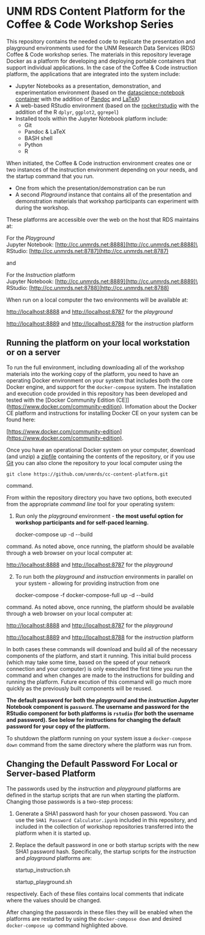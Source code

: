 # UNM RDS Content Platform for the Coffee & Code Workshop Series

This repository contains the needed code to replicate the presentation and playground environments used for the UNM Research Data Services (RDS) Coffee & Code workshop series.  The materials in this repository leverage Docker as a platform for developing and deploying portable containers that support individual applications. In the case of the Coffee & Code instruction platform, the applications that are integrated into the system include:

* Jupyter Notebooks as a presentation, demonstration, and experimentation environment (based on the [datascience-notebook container](https://github.com/jupyter/docker-stacks/tree/master/datascience-notebook) with the addition of [Pandoc](https://pandoc.org) and [LaTeX](https://www.latex-project.org))
* A web-based RStudio environment (based on the [rocker/rstudio](https://github.com/rocker-org/rocker) with the addition of the R `dplyr`, `ggplot2`, `ggrepel`)
* Installed tools within the Jupyter Notebook platform include:
	- Git
	- Pandoc & LaTeX
	- BASH shell
	- Python
	- R

When initiated, the Coffee & Code instruction environment creates one or two instances of the instruction environment depending on your needs, and the startup command that you run. 

* One from which the presentation/demonstration can be run
* A second *Plaground* instance that contains all of the presentation and demonstration materials that workshop participants can experiment with during the workshop. 

These platforms are accessible over the web on the host that RDS maintains at:

For the *Playground*\
Jupyter Notebook: [http://cc.unmrds.net:8888](http://cc.unmrds.net:8888)\
RStudio: [http://cc.unmrds.net:8787](http://cc.unmrds.net:8787)


and

For the *Instruction* platform\
Jupyter Notebook: [http://cc.unmrds.net:8889](http://cc.unmrds.net:8889)\
RStudio: [http://cc.unmrds.net:8788](http://cc.unmrds.net:8788)

When run on a local computer the two environments will be available at: 

[http://localhost:8888](http://localhost:8888) and [http://localhost:8787](http://localhost:8787) for the *playground*

[http://localhost:8889](http://localhost:8889) and [http://localhost:8788](http://localhost:8788) for the *instruction* platform

## Running the platform on your local workstation or on a server

To run the full environment, including downloading all of the workshop materials into the working copy of the platform, you need to have an operating Docker environment on your system that includes both the core Docker engine, and support for the `docker-compose` system. The installation and execution code provided in this repository has been developed and tested with the [Docker Community Edition (CE]](https://www.docker.com/community-edition). Infomation about the Docker CE platform and instructions for installing Docker CE on your system can be found here:

[https://www.docker.com/community-edition](https://www.docker.com/community-edition). 

Once you have an operational Docker system on your computer, download (and unzip) a [zipfile](https://github.com/unmrds/cc-content-platform/archive/master.zip) containing the contents of the repository, or if you use [Git](https://git-scm.com) you can also clone the repository to your local computer using the 

    git clone https://github.com/unmrds/cc-content-platform.git 

command. 

From within the repository directory you have two options, both executed from the appropriate *command line* tool for your operating system:

1. Run only the *playground* environment - **the most useful option for workshop participants and for self-paced learning.** 

	docker-compose up -d --build

command. As noted above, once running, the platform should be available through a web browser on your local computer at:

[http://localhost:8888](http://localhost:8888) and [http://localhost:8787](http://localhost:8787) for the *playground*

2. To run both the *playground* and *instruction* environments in parallel on your system - allowing for providing instruction from one 

	docker-compose -f docker-compose-full up -d --build

command. As noted above, once running, the platform should be available through a web browser on your local computer at:

[http://localhost:8888](http://localhost:8888) and [http://localhost:8787](http://localhost:8787) for the *playground*

[http://localhost:8889](http://localhost:8889) and [http://localhost:8788](http://localhost:8788) for the *instruction* platform

In both cases these commands will download and build all of the necessary components of the platform, and start it running. This initial build process (which may take some time, based on the speed of your network connection and your computer) is only executed the first time you run the command and when changes are made to the instructions for building and running the platform. Future excution of this command will go much more quickly as the previously built components will be reused.  

**The default password for both the *playground* and the *instruction* Jupyter Notebook component is `password`. The username and password for the RStudio component for both platforms is `rstudio` (for both the username and password). See below for instructions for changing the default password for your copy of the platform.**

To shutdown the platform running on your system issue a `docker-compose down` command from the same directory where the platform was run from. 

## Changing the Default Password For Local or Server-based Platform

The passwords used by the *instruction* and *playground* platforms are defined in the startup scripts that are run when starting the platform. Changing those passwords is a two-step process:

1. Generate a SHA1 password hash for your chosen password. You can use the `SHA1 Password Calculator.ipynb` included in this repository, and included in the collection of workshop repositories transferred into the platform when it is started up. 

2. Replace the default password in one or both startup scripts with the new SHA1 password hash. Specifically, the startup scripts for the *instruction* and *playground* platforms are:

    startup_instruction.sh
    
    startup_playground.sh

respectively. Each of these files contains local comments that indicate where the values should be changed. 

After changing the passwords in these files they will be enabled when the platforms are restarted by using the `docker-compose down` and desired `docker-compose up` command highlighted above. 
